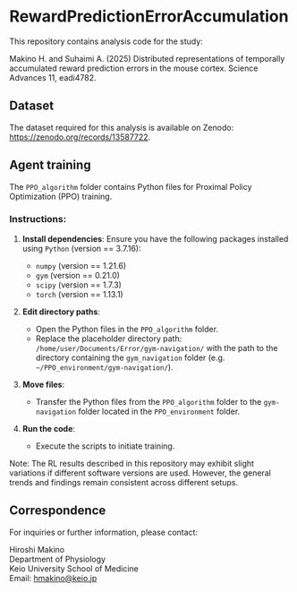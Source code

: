 # RewardPredictionErrorAccumulation

This repository contains analysis code for the study:

Makino H. and Suhaimi A. (2025) Distributed representations of temporally accumulated reward prediction errors in the mouse cortex. Science Advances 11, eadi4782.  


## Dataset

The dataset required for this analysis is available on Zenodo: https://zenodo.org/records/13587722.  


## Agent training

The `PPO_algorithm` folder contains Python files for Proximal Policy Optimization (PPO) training.  

### Instructions:

1. **Install dependencies**:
   Ensure you have the following packages installed using `Python` (version == 3.7.16):
   - `numpy` (version == 1.21.6)
   - `gym` (version == 0.21.0)
   - `scipy` (version == 1.7.3)
   - `torch` (version == 1.13.1)

2. **Edit directory paths**:
   - Open the Python files in the `PPO_algorithm` folder.
   - Replace the placeholder directory path: `/home/user/Documents/Error/gym-navigation/` with the path to the directory containing the `gym_navigation` folder (e.g. `~/PPO_environment/gym-navigation/`).

3. **Move files**:
   - Transfer the Python files from the `PPO_algorithm` folder to the `gym-navigation` folder located in the `PPO_environment` folder.

4. **Run the code**:
   - Execute the scripts to initiate training.

Note:
The RL results described in this repository may exhibit slight variations if different software versions are used. However, the general trends and findings remain consistent across different setups.


## Correspondence

For inquiries or further information, please contact:

Hiroshi Makino  
Department of Physiology  
Keio University School of Medicine  
Email: hmakino@keio.jp
